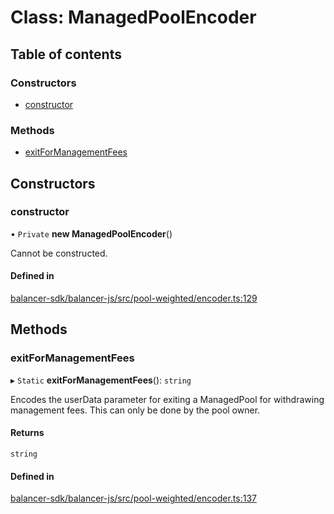 # Class: ManagedPoolEncoder

## Table of contents

### Constructors

- [constructor](ManagedPoolEncoder.md#constructor)

### Methods

- [exitForManagementFees](ManagedPoolEncoder.md#exitformanagementfees)

## Constructors

### constructor

• `Private` **new ManagedPoolEncoder**()

Cannot be constructed.

#### Defined in

[balancer-sdk/balancer-js/src/pool-weighted/encoder.ts:129](https://github.com/balancer-labs/balancer-sdk/blob/c094037b/balancer-js/src/pool-weighted/encoder.ts#L129)

## Methods

### exitForManagementFees

▸ `Static` **exitForManagementFees**(): `string`

Encodes the userData parameter for exiting a ManagedPool for withdrawing management fees.
This can only be done by the pool owner.

#### Returns

`string`

#### Defined in

[balancer-sdk/balancer-js/src/pool-weighted/encoder.ts:137](https://github.com/balancer-labs/balancer-sdk/blob/c094037b/balancer-js/src/pool-weighted/encoder.ts#L137)
